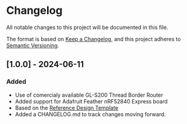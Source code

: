 <!-- Copyright (c) 2023 Golioth, Inc. -->
<!-- SPDX-License-Identifier: Apache-2.0 -->

# Changelog

All notable changes to this project will be documented in this file.

The format is based on [Keep a Changelog](https://keepachangelog.com/en/1.1.0/),
and this project adheres to [Semantic Versioning](https://semver.org/spec/v2.0.0.html).

## [1.0.0] - 2024-06-11

### Added
- Use of comercialy available GL-S200 Thread Border Router
- Added support for Adafruit Feather nRF52840 Express board
- Based on the [Reference Design Template](https://github.com/golioth/reference-design-template)
- Added a CHANGELOG.md to track changes moving forward.

